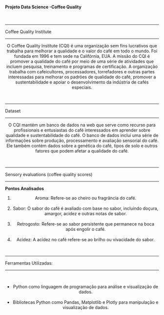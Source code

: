 <h4>Projeto Data Science -Coffee Quality</h4>
 <br>
 
---

Coffee Quality Institute

---

<p align=center>
O Coffee Quality Institute (CQI) é uma organização sem fins lucrativos que trabalha para melhorar a qualidade e o valor do café em todo o mundo. Foi fundada em 1996 e tem sede na Califórnia, EUA.
A missão do CQI é promover a qualidade do café por meio de uma série de atividades que incluem pesquisa, treinamento e programas de certificação. A organização trabalha com cafeicultores, processadores, torrefadores e outras partes interessadas para melhorar os padrões de qualidade do café, promover a sustentabilidade e apoiar o desenvolvimento da indústria de cafés especiais.
</p>

<br>

---

Dataset

---

<p align=center>
O CQI mantém um banco de dados na web que serve como recurso para profissionais e entusiastas do café interessados ​​em aprender sobre qualidade e sustentabilidade do café. O banco de dados inclui uma série de informações sobre produção, processamento e avaliação sensorial do café. Ele também contém dados sobre a genética do café, tipos de solo e outros fatores que podem afetar a qualidade do café.
</p>
<br>

---

Sensory evaluations (coffee quality scores)

---

<strong> Pontos Analisados</strong>
<br>

 <ol>
  <li align=center>Aroma: Refere-se ao cheiro ou fragrância do café.
  </li>
  <br>
  <li align=center>Sabor: O sabor do café é avaliado com base no sabor, incluindo doçura, amargor, acidez e outras notas de sabor.
  </li>
  <br>

  <li align=center>Retrogosto: Refere-se ao sabor persistente que permanece na boca após engolir o café.
  </li>
  <br>

  <li align=center>Acidez: A acidez no café refere-se ao brilho ou vivacidade do sabor.
  </li>
 </ol>

<br>

---

Ferramentas Utilizadas:

---

<br>

<ul>
  <li align=center>Python como linguagem de programação para análise e visualização de dados.
  </li>
  <br>
  <li align=center>Bibliotecas Python como Pandas, Matplotlib e Plotly para manipulação e visualização de dados.
  </li>
  
 </ul>
